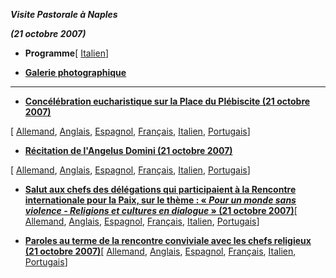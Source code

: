 ***Visite Pastorale à Naples***

***(21 octobre 2007)***

- **Programme**[ [Italien](/content/benedict-xvi/it/travels/2007/documents/trav_ben-xvi_napoli-program_20071005.html)]


- **[Galerie photographique](http://www.vatican.va/news_services/liturgy/photogallery/2007/21102007/index.html)**


* * *

- **[Concélébration eucharistique sur la Place du Plébiscite (21 octobre 2007)](/content/benedict-xvi/fr/homilies/2007/documents/hf_ben-xvi_hom_20071021_napoli.html)**

[ [Allemand](/content/benedict-xvi/de/homilies/2007/documents/hf_ben-xvi_hom_20071021_napoli.html), [Anglais](/content/benedict-xvi/en/homilies/2007/documents/hf_ben-xvi_hom_20071021_napoli.html), [Espagnol](/content/benedict-xvi/es/homilies/2007/documents/hf_ben-xvi_hom_20071021_napoli.html), [Français](/content/benedict-xvi/fr/homilies/2007/documents/hf_ben-xvi_hom_20071021_napoli.html), [Italien](/content/benedict-xvi/it/homilies/2007/documents/hf_ben-xvi_hom_20071021_napoli.html), [Portugais](/content/benedict-xvi/pt/homilies/2007/documents/hf_ben-xvi_hom_20071021_napoli.html)]


- **[Récitation de l'Angelus Domini (21 octobre 2007)](/content/benedict-xvi/fr/angelus/2007/documents/hf_ben-xvi_ang_20071021_napoli.html)**

[ [Allemand](/content/benedict-xvi/de/angelus/2007/documents/hf_ben-xvi_ang_20071021_napoli.html), [Anglais](/content/benedict-xvi/en/angelus/2007/documents/hf_ben-xvi_ang_20071021_napoli.html), [Espagnol](/content/benedict-xvi/es/angelus/2007/documents/hf_ben-xvi_ang_20071021_napoli.html), [Français](/content/benedict-xvi/fr/angelus/2007/documents/hf_ben-xvi_ang_20071021_napoli.html), [Italien](/content/benedict-xvi/it/angelus/2007/documents/hf_ben-xvi_ang_20071021_napoli.html), [Portugais](/content/benedict-xvi/pt/angelus/2007/documents/hf_ben-xvi_ang_20071021_napoli.html)]


- **[Salut aux chefs des délégations qui participaient à la Rencontre internationale pour la Paix, sur le thème : « *Pour un monde sans violence - Religions et cultures en dialogue* » (21 octobre 2007)](/content/benedict-xvi/fr/speeches/2007/october/documents/hf_ben-xvi_spe_20071021_incontro-napoli.html)**[ [Allemand](/content/benedict-xvi/de/speeches/2007/october/documents/hf_ben-xvi_spe_20071021_incontro-napoli.html), [Anglais](/content/benedict-xvi/en/speeches/2007/october/documents/hf_ben-xvi_spe_20071021_incontro-napoli.html), [Espagnol](/content/benedict-xvi/es/speeches/2007/october/documents/hf_ben-xvi_spe_20071021_incontro-napoli.html), [Français](/content/benedict-xvi/fr/speeches/2007/october/documents/hf_ben-xvi_spe_20071021_incontro-napoli.html), [Italien](/content/benedict-xvi/it/speeches/2007/october/documents/hf_ben-xvi_spe_20071021_incontro-napoli.html), [Portugais](/content/benedict-xvi/pt/speeches/2007/october/documents/hf_ben-xvi_spe_20071021_incontro-napoli.html)]

- **[Paroles au terme de la rencontre conviviale avec les chefs religieux (21 octobre 2007)](/content/benedict-xvi/fr/speeches/2007/october/documents/hf_ben-xvi_spe_20071021_incontro-conviviale.html)**[ [Allemand](/content/benedict-xvi/de/speeches/2007/october/documents/hf_ben-xvi_spe_20071021_incontro-conviviale.html), [Anglais](/content/benedict-xvi/en/speeches/2007/october/documents/hf_ben-xvi_spe_20071021_incontro-conviviale.html), [Espagnol](/content/benedict-xvi/es/speeches/2007/october/documents/hf_ben-xvi_spe_20071021_incontro-conviviale.html), [Français](/content/benedict-xvi/fr/speeches/2007/october/documents/hf_ben-xvi_spe_20071021_incontro-conviviale.html), [Italien](/content/benedict-xvi/it/speeches/2007/october/documents/hf_ben-xvi_spe_20071021_incontro-conviviale.html), [Portugais](/content/benedict-xvi/pt/speeches/2007/october/documents/hf_ben-xvi_spe_20071021_incontro-conviviale.html)]